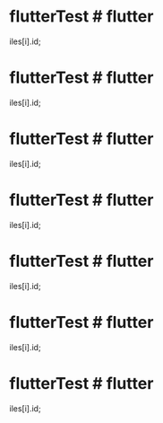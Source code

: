 # flutterTest # flutter
iles[i].id;
# flutterTest # flutter
iles[i].id;
# flutterTest # flutter
iles[i].id;
# flutterTest # flutter
iles[i].id;
# flutterTest # flutter
iles[i].id;
# flutterTest # flutter
iles[i].id;
# flutterTest # flutter
iles[i].id;
